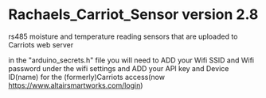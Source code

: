 # Rachaels_Carriot_Sensor  version 2.8 
rs485 moisture and temperature reading sensors that are uploaded to Carriots web server

in the "arduino_secrets.h" file you will need to ADD your Wifi SSID and Wifi password under the wifi settings 
and ADD your API key and Device ID(name) for the (formerly)Carriots access(now https://www.altairsmartworks.com/login)

